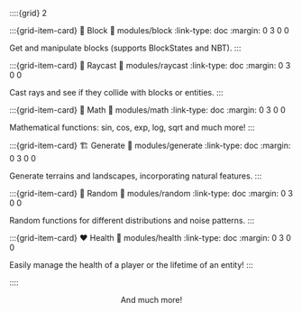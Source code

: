 ::::{grid} 2

:::{grid-item-card} 🧱 Block
:link: modules/block
:link-type: doc
:margin: 0 3 0 0

Get and manipulate blocks (supports BlockStates and NBT).
:::

:::{grid-item-card} 🔦 Raycast
:link: modules/raycast
:link-type: doc
:margin: 0 3 0 0

Cast rays and see if they collide with blocks or entities.
:::

:::{grid-item-card} 🧮 Math
:link: modules/math
:link-type: doc
:margin: 0 3 0 0

Mathematical functions: sin, cos, exp, log, sqrt and much more!
:::

:::{grid-item-card} 🏗️ Generate
:link: modules/generate
:link-type: doc
:margin: 0 3 0 0

Generate terrains and landscapes, incorporating natural features.
:::

:::{grid-item-card} 🎲 Random
:link: modules/random
:link-type: doc
:margin: 0 3 0 0

Random functions for different distributions and noise patterns.
:::

:::{grid-item-card} ❤️ Health
:link: modules/health
:link-type: doc
:margin: 0 3 0 0

Easily manage the health of a player or the lifetime of an entity!
:::

::::

<div align="center">And much more!</div>
